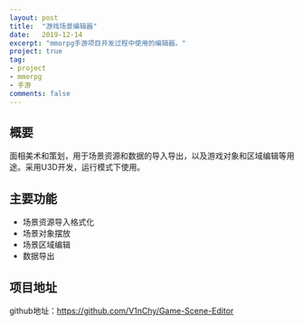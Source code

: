 ```yaml
---
layout: post
title:  "游戏场景编辑器"
date:   2019-12-14
excerpt: "mmorpg手游项目开发过程中使用的编辑器。"
project: true
tag:
- project
- mmorpg
- 手游
comments: false
---
```


## 概要

面相美术和策划，用于场景资源和数据的导入导出，以及游戏对象和区域编辑等用途。采用U3D开发，运行模式下使用。

## 主要功能

* 场景资源导入格式化
* 场景对象摆放
* 场景区域编辑
* 数据导出

## 项目地址

github地址：https://github.com/V1nChy/Game-Scene-Editor